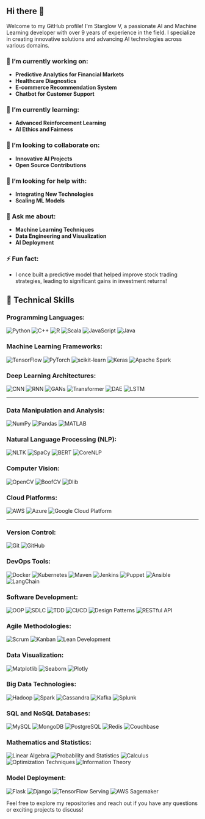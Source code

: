 ## Hi there 👋

Welcome to my GitHub profile! I'm Starglow V, a passionate AI and Machine Learning developer with over 9 years of experience in the field. I specialize in creating innovative solutions and advancing AI technologies across various domains.

### 🔭 I’m currently working on:
- **Predictive Analytics for Financial Markets**
- **Healthcare Diagnostics**
- **E-commerce Recommendation System**
- **Chatbot for Customer Support**

### 🌱 I’m currently learning:
- **Advanced Reinforcement Learning**
- **AI Ethics and Fairness**

### 👯 I’m looking to collaborate on:
- **Innovative AI Projects**
- **Open Source Contributions**

### 🤔 I’m looking for help with:
- **Integrating New Technologies**
- **Scaling ML Models**

### 💬 Ask me about:
- **Machine Learning Techniques**
- **Data Engineering and Visualization**
- **AI Deployment**

### ⚡ Fun fact:
- I once built a predictive model that helped improve stock trading strategies, leading to significant gains in investment returns!

## 🔧 Technical Skills

### **Programming Languages:**
![Python](https://img.shields.io/badge/-Python-3776AB?style=flat&logo=python&logoColor=white) ![C++](https://img.shields.io/badge/-C++-00599C?style=flat&logo=cplusplus&logoColor=white) ![R](https://img.shields.io/badge/-R-276DC3?style=flat&logo=r&logoColor=white) ![Scala](https://img.shields.io/badge/-Scala-DC322F?style=flat&logo=scala&logoColor=white) ![JavaScript](https://img.shields.io/badge/-JavaScript-F7E018?style=flat&logo=javascript&logoColor=white) ![Java](https://img.shields.io/badge/-Java-007396?style=flat&logo=java&logoColor=white)

### **Machine Learning Frameworks:**
![TensorFlow](https://img.shields.io/badge/-TensorFlow-FF6F00?style=flat&logo=tensorflow&logoColor=white) ![PyTorch](https://img.shields.io/badge/-PyTorch-EE4C2C?style=flat&logo=pytorch&logoColor=white) ![scikit-learn](https://img.shields.io/badge/-scikit--learn-F7931E?style=flat&logo=scikit-learn&logoColor=white) ![Keras](https://img.shields.io/badge/-Keras-D00000?style=flat&logo=keras&logoColor=white) ![Apache Spark](https://img.shields.io/badge/-Apache%20Spark-E25A1C?style=flat&logo=apache-spark&logoColor=white)

### **Deep Learning Architectures:**
![CNN](https://img.shields.io/badge/-CNN-FF6F00?style=flat&logo=tensorflow&logoColor=white) ![RNN](https://img.shields.io/badge/-RNN-EE4C2C?style=flat&logo=pytorch&logoColor=white) ![GANs](https://img.shields.io/badge/-GANs-F7931E?style=flat&logo=keras&logoColor=white) ![Transformer](https://img.shields.io/badge/-Transformer-D00000?style=flat&logo=keras&logoColor=white) ![DAE](https://img.shields.io/badge/-DAE-150458?style=flat&logo=pandas&logoColor=white) ![LSTM](https://img.shields.io/badge/-LSTM-013243?style=flat&logo=numpy&logoColor=white)

---

### **Data Manipulation and Analysis:**
![NumPy](https://img.shields.io/badge/-NumPy-013243?style=flat&logo=numpy&logoColor=white) ![Pandas](https://img.shields.io/badge/-Pandas-150458?style=flat&logo=pandas&logoColor=white) ![MATLAB](https://img.shields.io/badge/-MATLAB-0076A8?style=flat&logo=matlab&logoColor=white)

### **Natural Language Processing (NLP):**
![NLTK](https://img.shields.io/badge/-NLTK-3C5E54?style=flat&logo=nltk&logoColor=white) ![SpaCy](https://img.shields.io/badge/-SpaCy-00A3E0?style=flat&logo=spacy&logoColor=white) ![BERT](https://img.shields.io/badge/-BERT-7F3C7F?style=flat&logo=bert&logoColor=white) ![CoreNLP](https://img.shields.io/badge/-CoreNLP-6A4B9D?style=flat&logo=stanford&logoColor=white)

### **Computer Vision:**
![OpenCV](https://img.shields.io/badge/-OpenCV-5C3EE8?style=flat&logo=opencv&logoColor=white) ![BoofCV](https://img.shields.io/badge/-BoofCV-00A0A9?style=flat&logo=boofcv&logoColor=white) ![Dlib](https://img.shields.io/badge/-Dlib-2C3E50?style=flat&logo=dlib&logoColor=white)

### **Cloud Platforms:**
![AWS](https://img.shields.io/badge/-AWS-232F3E?style=flat&logo=amazonaws&logoColor=white) ![Azure](https://img.shields.io/badge/-Azure-0089D6?style=flat&logo=microsoftazure&logoColor=white) ![Google Cloud Platform](https://img.shields.io/badge/-Google%20Cloud%20Platform-4285F4?style=flat&logo=google-cloud&logoColor=white)

---

### **Version Control:**
![Git](https://img.shields.io/badge/-Git-F05032?style=flat&logo=git&logoColor=white) ![GitHub](https://img.shields.io/badge/-GitHub-181717?style=flat&logo=github&logoColor=white)

### **DevOps Tools:**
![Docker](https://img.shields.io/badge/-Docker-2496ED?style=flat&logo=docker&logoColor=white) ![Kubernetes](https://img.shields.io/badge/-Kubernetes-326CE5?style=flat&logo=kubernetes&logoColor=white) ![Maven](https://img.shields.io/badge/-Maven-C71A36?style=flat&logo=apache-maven&logoColor=white) ![Jenkins](https://img.shields.io/badge/-Jenkins-D24939?style=flat&logo=jenkins&logoColor=white) ![Puppet](https://img.shields.io/badge/-Puppet-EC2A25?style=flat&logo=puppet&logoColor=white) ![Ansible](https://img.shields.io/badge/-Ansible-EE0000?style=flat&logo=ansible&logoColor=white) ![LangChain](https://img.shields.io/badge/-LangChain-1F2C4C?style=flat&logo=langchain&logoColor=white)

### **Software Development:**
![OOP](https://img.shields.io/badge/-OOP-0074D9?style=flat&logo=java&logoColor=white) ![SDLC](https://img.shields.io/badge/-SDLC-2F4F4F?style=flat&logo=git&logoColor=white) ![TDD](https://img.shields.io/badge/-TDD-FF6F00?style=flat&logo=tdd&logoColor=white) ![CI/CD](https://img.shields.io/badge/-CI/CD-0F9D58?style=flat&logo=ci-cd&logoColor=white) ![Design Patterns](https://img.shields.io/badge/-Design%20Patterns-FF6F00?style=flat&logo=design-patterns&logoColor=white) ![RESTful API](https://img.shields.io/badge/-RESTful%20API-0099CC?style=flat&logo=rest&logoColor=white)

### **Agile Methodologies:**
![Scrum](https://img.shields.io/badge/-Scrum-0E4C92?style=flat&logo=scrum&logoColor=white) ![Kanban](https://img.shields.io/badge/-Kanban-3A9D23?style=flat&logo=kanban&logoColor=white) ![Lean Development](https://img.shields.io/badge/-Lean%20Development-FB4C3F?style=flat&logo=lean&logoColor=white)

### **Data Visualization:**
![Matplotlib](https://img.shields.io/badge/-Matplotlib-003B57?style=flat&logo=matplotlib&logoColor=white) ![Seaborn](https://img.shields.io/badge/-Seaborn-3F5D7D?style=flat&logo=seaborn&logoColor=white) ![Plotly](https://img.shields.io/badge/-Plotly-3F4F75?style=flat&logo=plotly&logoColor=white)

### **Big Data Technologies:**
![Hadoop](https://img.shields.io/badge/-Hadoop-66CC99?style=flat&logo=apache-hadoop&logoColor=white) ![Spark](https://img.shields.io/badge/-Spark-E25A1C?style=flat&logo=apache-spark&logoColor=white) ![Cassandra](https://img.shields.io/badge/-Cassandra-0058A3?style=flat&logo=apache-cassandra&logoColor=white) ![Kafka](https://img.shields.io/badge/-Kafka-231F20?style=flat&logo=apache-kafka&logoColor=white) ![Splunk](https://img.shields.io/badge/-Splunk-003269?style=flat&logo=splunk&logoColor=white)

### **SQL and NoSQL Databases:**
![MySQL](https://img.shields.io/badge/-MySQL-4479A1?style=flat&logo=mysql&logoColor=white) ![MongoDB](https://img.shields.io/badge/-MongoDB-47A248?style=flat&logo=mongodb&logoColor=white) ![PostgreSQL](https://img.shields.io/badge/-PostgreSQL-4169E1?style=flat&logo=postgresql&logoColor=white) ![Redis](https://img.shields.io/badge/-Redis-DC382D?style=flat&logo=redis&logoColor=white) ![Couchbase](https://img.shields.io/badge/-Couchbase-8D6E63?style=flat&logo=couchbase&logoColor=white)

### **Mathematics and Statistics:**
![Linear Algebra](https://img.shields.io/badge/-Linear%20Algebra-FF6F00?style=flat&logo=math&logoColor=white) ![Probability and Statistics](https://img.shields.io/badge/-Probability%20and%20Statistics-0F9D58?style=flat&logo=math&logoColor=white) ![Calculus](https://img.shields.io/badge/-Calculus-2F4F4F?style=flat&logo=math&logoColor=white) ![Optimization Techniques](https://img.shields.io/badge/-Optimization%20Techniques-FF6F00?style=flat&logo=math&logoColor=white) ![Information Theory](https://img.shields.io/badge/-Information%20Theory-0099CC?style=flat&logo=math&logoColor=white)

### **Model Deployment:**
![Flask](https://img.shields.io/badge/-Flask-000000?style=flat&logo=flask&logoColor=white) ![Django](https://img.shields.io/badge/-Django-092E20?style=flat&logo=django&logoColor=white) ![TensorFlow Serving](https://img.shields.io/badge/-TensorFlow%20Serving-FF6F00?style=flat&logo=tensorflow&logoColor=white) ![AWS Sagemaker](https://img.shields.io/badge/-AWS%20Sagemaker-232F3E?style=flat&logo=amazonaws&logoColor=white)

Feel free to explore my repositories and reach out if you have any questions or exciting projects to discuss!
